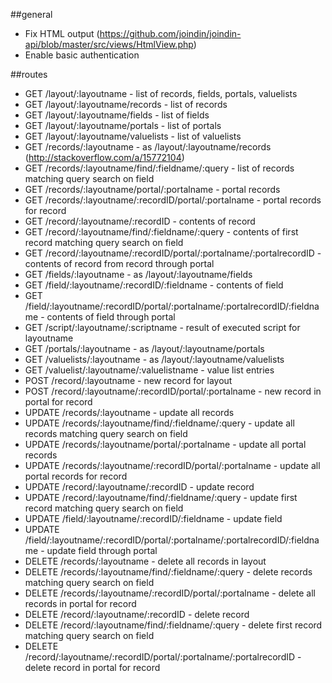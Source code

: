 ##general
* Fix HTML output (https://github.com/joindin/joindin-api/blob/master/src/views/HtmlView.php)
* Enable basic authentication

##routes
* GET /layout/:layoutname - list of records, fields, portals, valuelists
* GET /layout/:layoutname/records - list of records
* GET /layout/:layoutname/fields - list of fields
* GET /layout/:layoutname/portals - list of portals
* GET /layout/:layoutname/valuelists - list of valuelists
* GET /records/:layoutname - as /layout/:layoutname/records (http://stackoverflow.com/a/15772104)
* GET /records/:layoutname/find/:fieldname/:query - list of records matching query search on field
* GET /records/:layoutname/portal/:portalname - portal records
* GET /records/:layoutname/:recordID/portal/:portalname - portal records for record
* GET /record/:layoutname/:recordID - contents of record
* GET /record/:layoutname/find/:fieldname/:query - contents of first record matching query search on field
* GET /record/:layoutname/:recordID/portal/:portalname/:portalrecordID - contents of record from record through portal
* GET /fields/:layoutname - as /layout/:layoutname/fields
* GET /field/:layoutname/:recordID/:fieldname - contents of field
* GET /field/:layoutname/:recordID/portal/:portalname/:portalrecordID/:fieldname - contents of field through portal
* GET /script/:layoutname/:scriptname - result of executed script for layoutname
* GET /portals/:layoutname - as /layout/:layoutname/portals
* GET /valuelists/:layoutname - as /layout/:layoutname/valuelists
* GET /valuelist/:layoutname/:valuelistname - value list entries
* POST /record/:layoutname - new record for layout
* POST /record/:layoutname/:recordID/portal/:portalname - new record in portal for record
* UPDATE /records/:layoutname - update all records
* UPDATE /records/:layoutname/find/:fieldname/:query - update all records matching query search on field
* UPDATE /records/:layoutname/portal/:portalname - update all portal records
* UPDATE /records/:layoutname/:recordID/portal/:portalname - update all portal records for record
* UPDATE /record/:layoutname/:recordID - update record
* UPDATE /record/:layoutname/find/:fieldname/:query - update first record matching query search on field
* UPDATE /field/:layoutname/:recordID/:fieldname - update field
* UPDATE /field/:layoutname/:recordID/portal/:portalname/:portalrecordID/:fieldname - update field through portal
* DELETE /records/:layoutname - delete all records in layout
* DELETE /records/:layoutname/find/:fieldname/:query - delete records matching query search on field
* DELETE /records/:layoutname/:recordID/portal/:portalname - delete all records in portal for record
* DELETE /record/:layoutname/:recordID - delete record
* DELETE /record/:layoutname/find/:fieldname/:query - delete first record matching query search on field
* DELETE /record/:layoutname/:recordID/portal/:portalname/:portalrecordID - delete record in portal for record
